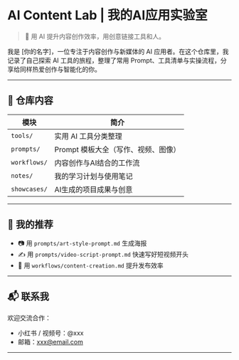 # AI Content Lab | 我的AI应用实验室

> 🚀 用 AI 提升内容创作效率，用创意链接工具和人。

我是 [你的名字]，一位专注于内容创作与新媒体的 AI 应用者。在这个仓库里，我记录了自己探索 AI 工具的旅程，整理了常用 Prompt、工具清单与实操流程，分享给同样热爱创作与智能化的你。

---

## 📁 仓库内容

| 模块 | 简介 |
|------|------|
| `tools/` | 实用 AI 工具分类整理 |
| `prompts/` | Prompt 模板大全（写作、视频、图像） |
| `workflows/` | 内容创作与AI结合的工作流 |
| `notes/` | 我的学习计划与使用笔记 |
| `showcases/` | AI生成的项目成果与创意 |

---

## 🌟 我的推荐

- 📷 用 `prompts/art-style-prompt.md` 生成海报
- ✍ 用 `prompts/video-script-prompt.md` 快速写好短视频开头
- 🧠 用 `workflows/content-creation.md` 提升发布效率

---

## 📬 联系我

欢迎交流合作：
- 小红书 / 视频号：@xxx
- 邮箱：xxx@email.com

---

